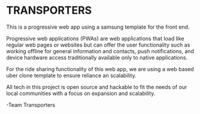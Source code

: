 # TRANSPORTERS 

This is a progressive web app using a samsung template for the front end. 

Progressive web applications (PWAs) are web applications that load like regular web pages or websites but can offer the user functionality such as working offline for general information and contacts, push notifications, and device hardware access traditionally available only to native applications. 

For the ride sharing functionality of this web app, we are using a web based uber clone template to ensure reliance an scalability. 

All tech in this project is open source and hackable to fit the needs of our local communities with a focus on expansion and scalability. 

-Team Transporters 
